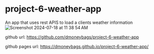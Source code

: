 # project-6-weather-app
An app that uses rest APIS to load a clients weather information
![Screenshot 2024-07-18 at 11 38 54 AM](https://github.com/user-attachments/assets/39c38f0e-b006-447b-8f0b-d1408ca20f46)

github url: https://github.com/dmoneybags/project-6-weather-app

github pages url: https://dmoneybags.github.io/project-6-weather-app/
